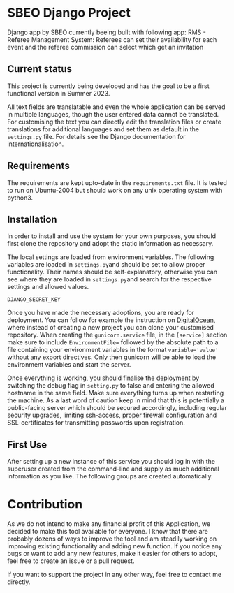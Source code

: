 # SBEO Django Project

Django app by SBEO currently beeing built with following app:
RMS - Referee Management System: Referees can set their availability for each event and the referee commission can select which get an invitation

## Current status

This project is currently being developed and has the goal to be a first functional version in Summer 2023.

All text fields are translatable and even the whole application can be served in multiple languages, though the user entered data cannot be translated. For customising the text you can directly edit the translation files or create translations for additional languages and set them as default in the `settings.py` file. For details see the Django documentation for internationalisation.

## Requirements

The requirements are kept upto-date in the `requirements.txt` file. It is tested to run on Ubuntu-2004 but should work on any unix operating system with python3.

## Installation

In order to install and use the system for your own purposes, you should first clone the repository and adopt the static information as necessary.

The local settings are loaded from environment variables. The following variables are loaded in `settings.py`and should be set to allow proper functionality. Their names should be self-explanatory, otherwise you can see where they are loaded in `settings.py`and search for the respective settings and allowed values.

```
DJANGO_SECRET_KEY
```

Once you have made the necessary adoptions, you are ready for deployment. You can follow for example the instruction on [DigitalOcean](https://www.digitalocean.com/community/tutorials/how-to-set-up-django-with-postgres-nginx-and-gunicorn-on-ubuntu-18-04), where instead of creating a new project you can clone your customised repository. When creating the `gunicorn.service` file, in the `[service]` section make sure to include `EnvironmentFile=` followed by the absolute path to a file containing your environment variables in the format `variable='value'` without any export directives. Only then gunicorn will be able to load the environment variables and start the server.

Once everything is working, you should finalise the deployment by switching the debug flag in `setting.py` to false and entering the allowed hostname in the same field. Make sure everything turns up when restarting the machine. As a last word of caution keep in mind that this is potentially a public-facing server which should be secured accordingly, including regular security upgrades, limiting ssh-access, proper firewall configuration and SSL-certificates for transmitting passwords upon registration.

## First Use

After setting up a new instance of this service you should log in with the superuser created from the command-line and supply as much additional information as you like. The following groups are created automatically.

# Contribution

As we do not intend to make any financial profit of this Application, we decided to make this tool available for everyone. I know that there are probably dozens of ways to improve the tool and am steadily working on improving existing functionality and adding new function. If you notice any bugs or want to add any new features, make it easier for others to adopt, feel free to create an issue or a pull request.

If you want to support the project in any other way, feel free to contact me directly.

